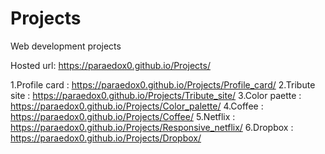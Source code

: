 # Projects
Web development projects

Hosted url: https://paraedox0.github.io/Projects/

1.Profile card : https://paraedox0.github.io/Projects/Profile_card/
2.Tribute site : https://paraedox0.github.io/Projects/Tribute_site/
3.Color paette :  https://paraedox0.github.io/Projects/Color_palette/
4.Coffee :  https://paraedox0.github.io/Projects/Coffee/
5.Netflix : https://paraedox0.github.io/Projects/Responsive_netflix/
6.Dropbox : https://paraedox0.github.io/Projects/Dropbox/
